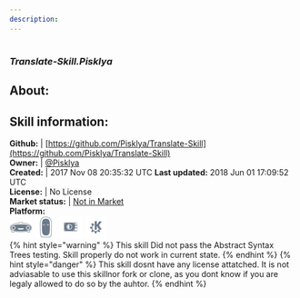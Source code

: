 ```yaml
---  
description:   
---  
```

#   
### _Translate-Skill.Pisklya_  
## About:  


## Skill information:  
**Github:** | [https://github.com/Pisklya/Translate-Skill](https://github.com/Pisklya/Translate-Skill)  
**Owner:** | [@Pisklya](https://github.com/Pisklya)  
**Created:** | 2017 Nov 08 20:35:32 UTC  **Last updated:** 2018 Jun 01 17:09:52 UTC  
**License:** | No License  
**Market status:** | [Not in Market](https://market.mycroft.ai/skill/)  
**Platform:**  
 ![](../.gitbook/assets/mark-1-icon.png)  ![](../.gitbook/assets/mark-2-icon.png)  ![](../.gitbook/assets/picroft-icon.png)  ![](../.gitbook/assets/kde.png)   
{% hint style="warning" %}
This skill Did not pass the Abstract Syntax Trees testing. Skill properly do not work in current state.
{% endhint %}
{% hint style="danger" %}
This skill dosnt have any license attatched. It is not adviasable to use this skillnor fork or clone, as you dont know if you are legaly allowed to do so by the auhtor.
{% endhint %}
